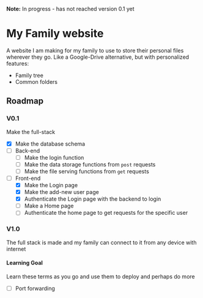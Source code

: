 **Note:** In progress - has not reached version 0.1 yet

# My Family website
A website I am making for my family to use to store their personal files wherever they go. Like a Google-Drive alternative, but with personalized features:
- Family tree
- Common folders

## Roadmap
### V0.1
Make the full-stack
- [X] Make the database schema
- [ ] Back-end
  - [ ] Make the login function
  - [ ] Make the data storage functions from `post` requests
  - [ ] Make the file serving functions from `get` requests
- [ ] Front-end
  - [X] Make the Login page
  - [X] Make the add-new user page
  - [X] Authenticate the Login page with the backend to login
  - [ ] Make a Home page
  - [ ] Authenticate the home page to get requests for the specific user

### V1.0
The full stack is made and my family can connect to it from any device with internet

#### Learning Goal
Learn these terms as you go and use them to deploy and perhaps do more
- [ ] Port forwarding
